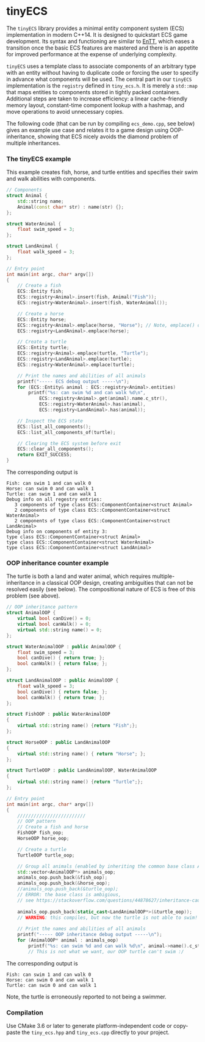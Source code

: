 # tinyECS

The `tinyECS` library provides a minimal entity component system (ECS) implementation in modern C++14. It is designed to quickstart ECS game development. Its syntax and functioning are similar to [EnTT](https://github.com/skypjack/entt), which eases a transition once the basic ECS features are mastered and there is an appetite for improved performance at the expense of underlying complexity.

`tinyECS` uses a template class to associate components of an arbitrary type with an entity without having to duplicate code or forcing the user to specify in advance what components will be used. The central part in our `tinyECS`  implementation is the `registry` defined in `tiny_ecs.h`. It is merely a `std::map` that maps entities to components stored in tightly packed containers. Additional steps are taken to increase efficiency: a linear cache-friendly memory layout, constant-time component lookup with a hashmap, and move operations to avoid unnecessary copies.

The following code (that can be run by compiling `ecs_demo.cpp`, see below) gives an example use case and relates it to a game design using OOP-inheritance, showing that ECS nicely avoids the diamond problem of multiple inheritances.

### The tinyECS example
This example creates fish, horse, and turtle entities and specifies their swim and walk abilities with components.
```cpp
// Components
struct Animal {
	std::string name;
	Animal(const char* str) : name(str) {};
};

struct WaterAnimal {
	float swim_speed = 3;
};

struct LandAnimal {
	float walk_speed = 3;
};

// Entry point
int main(int argc, char* argv[])
{
	// Create a fish
	ECS::Entity fish;
	ECS::registry<Animal>.insert(fish, Animal("Fish"));
	ECS::registry<WaterAnimal>.insert(fish, WaterAnimal());

	// Create a horse
	ECS::Entity horse;
	ECS::registry<Animal>.emplace(horse, "Horse"); // Note, emplace() does the same as insert() but is shorter
	ECS::registry<LandAnimal>.emplace(horse);

	// Create a turtle
	ECS::Entity turtle;
	ECS::registry<Animal>.emplace(turtle, "Turtle");
	ECS::registry<LandAnimal>.emplace(turtle);
	ECS::registry<WaterAnimal>.emplace(turtle);

	// Print the names and abilities of all animals
	printf("----- ECS debug output -----\n");
	for (ECS::Entity& animal : ECS::registry<Animal>.entities)
		printf("%s: can swim %d and can walk %d\n",
			ECS::registry<Animal>.get(animal).name.c_str(),
			ECS::registry<WaterAnimal>.has(animal),
			ECS::registry<LandAnimal>.has(animal));

	// Inspect the ECS state
	ECS::list_all_components();
	ECS::list_all_components_of(turtle);

	// Clearing the ECS system before exit
	ECS::clear_all_components();
	return EXIT_SUCCESS;
}
```
The corresponding output is
```
Fish: can swim 1 and can walk 0
Horse: can swim 0 and can walk 1
Turtle: can swim 1 and can walk 1
Debug info on all regestry entries:
   3 components of type class ECS::ComponentContainer<struct Animal>
   2 components of type class ECS::ComponentContainer<struct WaterAnimal>
   2 components of type class ECS::ComponentContainer<struct LandAnimal>
Debug info on components of entity 3:
type class ECS::ComponentContainer<struct Animal>
type class ECS::ComponentContainer<struct WaterAnimal>
type class ECS::ComponentContainer<struct LandAnimal>
```

### OOP inheritance counter example
The turtle is both a land and water animal, which requires multiple-inheritance in a classical OOP design, creating ambiguities that can not be resolved easily (see below). The compositional nature of ECS is free of this problem (see above).
```cpp
// OOP inheritance pattern
struct AnimalOOP {
	virtual bool canDive() = 0;
	virtual bool canWalk() = 0;
	virtual std::string name() = 0;
};

struct WaterAnimalOOP : public AnimalOOP {
	float swim_speed = 3;
	bool canDive() { return true; };
	bool canWalk() { return false; };
};

struct LandAnimalOOP : public AnimalOOP {
	float walk_speed = 3;
	bool canDive() { return false; };
	bool canWalk() { return true; };
};

struct FishOOP : public WaterAnimalOOP
{
	virtual std::string name() {return "Fish";};
};

struct HorseOOP : public LandAnimalOOP
{
	virtual std::string name() { return "Horse"; };
};

struct TurtleOOP : public LandAnimalOOP, WaterAnimalOOP
{
	virtual std::string name() {return "Turtle";};
};

// Entry point
int main(int argc, char* argv[])
{
	/////////////////////////
	// OOP pattern
	// Create a fish and horse
	FishOOP fish_oop;
	HorseOOP horse_oop;

	// Create a turtle
	TurtleOOP turtle_oop;

	// Group all animals (enabled by inheriting the common base class Animal)
	std::vector<AnimalOOP*> animals_oop;
	animals_oop.push_back(&fish_oop);
	animals_oop.push_back(&horse_oop);
	//animals_oop.push_back(&turtle_oop); 
	// ERROR: the base class is ambigious, 
	// see https://stackoverflow.com/questions/44878627/inheritance-causes-ambiguous-conversion
	
	animals_oop.push_back(static_cast<LandAnimalOOP*>(&turtle_oop)); 
	// WARNING: this compiles, but now the turtle is not able to swim!
	
	// Print the names and abilities of all animals
	printf("----- OOP inheritance debug output -----\n");
	for (AnimalOOP* animal : animals_oop)
		printf("%s: can swim %d and can walk %d\n", animal->name().c_str(), animal->canDive(), animal->canWalk());
		// This is not what we want, our OOP turtle can't swim :/
```
The corresponding output is
```
Fish: can swim 1 and can walk 0
Horse: can swim 0 and can walk 1
Turtle: can swim 0 and can walk 1
```
Note, the turtle is erroneously reported to not being a swimmer.

### Compilation

Use CMake 3.6 or later to generate platform-independent code or copy-paste the `tiny_ecs.hpp` and `tiny_ecs.cpp` directly to your project.
